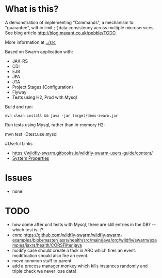 # What is this?

A demonstration of implementing "Commands", a mechanism to "guarantee", within limit ;-)data consistency across
multiple microservices. See blog article http://blog.maxant.co.uk/pebble/TODO.

More information at [../src](CommandService)

Based on Swarm application with:

- JAX-RS
- CDI
- EJB
- JPA
- JTA
- Project Stages (Configuration)
- Flyway
- Tests using H2, Prod with Mysql

Build and run:

    mvn clean install && java -jar target/demo-swarm.jar

Run tests using Mysql, rather than in-memory H2:

   mvn test -Dtest.use.mysql

#Useful Links

- https://wildfly-swarm.gitbooks.io/wildfly-swarm-users-guide/content/
- [System Properties](https://wildfly-swarm.gitbooks.io/wildfly-swarm-users-guide/content/configuration_properties.html)

# Issues

- none

# TODO

- how come after unit tests with Mysql, there are still entries in the DB?
-- which test is it?
- cors: https://github.com/wildfly-swarm/wildfly-swarm-examples/blob/master/jaxrs/health/src/main/java/org/wildfly/swarm/examples/jaxrs/health/CORSFilter.java
- modify case should create a task in ARO which fires an event. modification should also fire an event.
- move common stuff to parent
- add a process manager monkey which kills instances randomly and triple check we never lose data!
